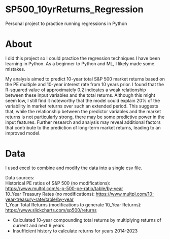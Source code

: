 # SP500_10yrReturns_Regression
Personal project to practice running regressions in Python 
  
# About
I did this project so I could practice the regression techniques I have been learning in Python. As a beginner to Python and ML, I likely made some mistakes. 
  
My analysis aimed to predict 10-year total S&P 500 market returns based on the PE multiple and 10-year interest rate from 10 years prior. I found that the R-squared value of approximately 0.2 indicates a weak relationship between these input variables and the total returns. Although this might seem low, I still find it noteworthy that the model could explain 20% of the variability in market returns over such an extended period. This suggests that, while the relationship between the predictor variables and the market returns is not particularly strong, there may be some predictive power in the input features. Further research and analysis may reveal additional factors that contribute to the prediction of long-term market returns, leading to an improved model.
  
# Data  
I used excel to combine and modify the data into a single csv file.  
  
Data sources:  
Historical PE ratios of S&P 500 (no modifications): https://www.multpl.com/s-p-500-pe-ratio/table/by-year  
10_Year Treasury Rates (no modifications): https://www.multpl.com/10-year-treasury-rate/table/by-year  
1_Year Total Returns (modifications to generate 10_Year Returns): https://www.slickcharts.com/sp500/returns  
  * Calculated 10-year compounding total returns by multiplying returns of current and next 9 years  
  * Insufficient history to calculate returns for years 2014-2023   
